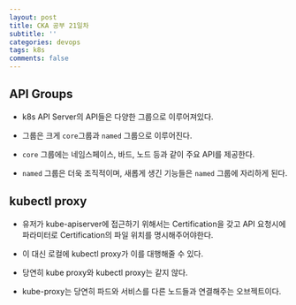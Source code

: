 ```yaml
---
layout: post
title: CKA 공부 21일차
subtitle: ''
categories: devops
tags: k8s
comments: false
---
```


## API Groups

- k8s API Server의 API들은 다양한 그룹으로 이루어져있다.

- 그룹은 크게 `core`그룹과 `named` 그룹으로 이루어진다.

- `core` 그룹에는 네임스페이스, 바드, 노드 등과 같이 주요 API를 제공한다.

- `named` 그룹은 더욱 조직적이며, 새롭게 생긴 기능들은 `named` 그룹에 자리하게 된다.

## kubectl proxy

- 유저가 kube-apiserver에 접근하기 위해서는 Certification을 갖고 API 요청시에 파라미터로 Certification의 파일 위치를 명시해주어야한다.

- 이 대신 로컬에 kubectl proxy가 이를 대행해줄 수 있다.

- 당연히 kube proxy와 kubectl proxy는 같지 않다.

- kube-proxy는 당연히 파드와 서비스를 다른 노드들과 연결해주는 오브젝트이다.
